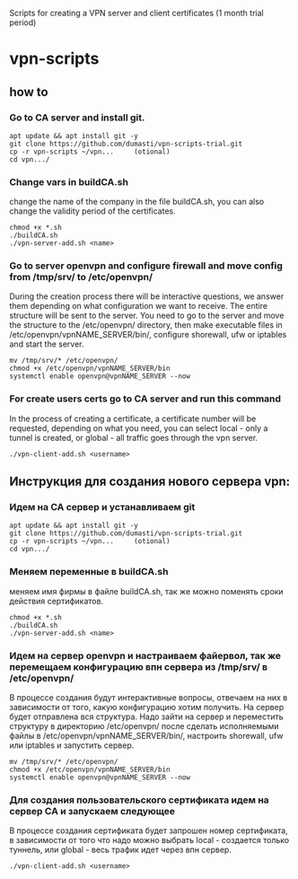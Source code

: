 Scripts for creating a VPN server and client certificates (1 month trial period) 
# vpn-scripts
## how to
### Go to CA server and install git.
```
apt update && apt install git -y
git clone https://github.com/dumasti/vpn-scripts-trial.git
cp -r vpn-scripts ~/vpn...     (otional)
cd vpn.../
```
### Change vars in buildCA.sh
change the name of the company in the file buildCA.sh, you can also change the validity period of the certificates.
```
chmod +x *.sh
./buildCA.sh
./vpn-server-add.sh <name>
```

### Go to server openvpn and configure firewall and move config from /tmp/srv/ to /etc/openvpn/
During the creation process there will be interactive questions, we answer them depending on what configuration we want to receive.
The entire structure will be sent to the server. You need to go to the server and move the structure to the /etc/openvpn/ directory, then make executable files in /etc/openvpn/vpnNAME_SERVER/bin/, configure shorewall, ufw or iptables and start the server.
```
mv /tmp/srv/* /etc/openvpn/
chmod +x /etc/openvpn/vpnNAME_SERVER/bin
systemctl enable openvpn@vpnNAME_SERVER --now
```

### For create users certs go to CA server and run this command
In the process of creating a certificate, a certificate number will be requested, depending on what you need, you can select local - only a tunnel is created, or global - all traffic goes through the vpn server.
```
./vpn-client-add.sh <username>
```

## Инструкция для создания нового сервера vpn:
### Идем на CA сервер и устанавливаем git
```
apt update && apt install git -y
git clone https://github.com/dumasti/vpn-scripts-trial.git
cp -r vpn-scripts ~/vpn...     (otional)
cd vpn.../
```

### Меняем переменные в buildCA.sh
меняем имя фирмы в файле buildCA.sh, так же можно поменять сроки действия сертификатов.
```
chmod +x *.sh
./buildCA.sh
./vpn-server-add.sh <name>
```

### Идем на сервер openvpn и настраиваем файервол, так же перемещаем конфигурацию впн сервера из /tmp/srv/ в /etc/openvpn/
В процессе создания будут интерактивные вопросы, отвечаем на них в зависимости от того, какую конфигурацию хотим получить.
На сервер будет отправлена вся структура. Надо зайти на сервер и переместить структуру в директорию /etc/openvpn/ после сделать исполняемыми файлы в /etc/openvpn/vpnNAME_SERVER/bin/, настроить shorewall, ufw или iptables и запустить сервер.
```
mv /tmp/srv/* /etc/openvpn/
chmod +x /etc/openvpn/vpnNAME_SERVER/bin
systemctl enable openvpn@vpnNAME_SERVER --now
```

### Для создания пользовательского сертификата идем на сервер CA и запускаем следующее
В процессе создания сертификата будет запрошен номер сертификата, в зависимости от того что надо можно выбрать local - создается только туннель, или global - весь трафик идет через впн сервер.
```
./vpn-client-add.sh <username>
```
